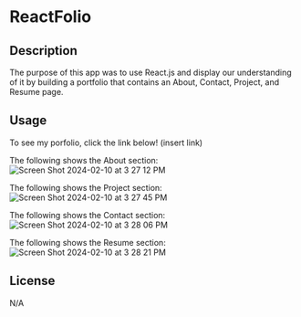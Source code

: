 # ReactFolio

## Description
The purpose of this app was to use React.js and display our understanding of it by building a portfolio that contains an About, Contact, Project, and Resume page.

## Usage
To see my porfolio, click the link below!
(insert link)

The following shows the About section:
![Screen Shot 2024-02-10 at 3 27 12 PM](https://github.com/dtjones23/ReactFolio/assets/142169871/c05fca65-0624-4cdd-a8d8-463887f67c12)

The following shows the Project section:
![Screen Shot 2024-02-10 at 3 27 45 PM](https://github.com/dtjones23/ReactFolio/assets/142169871/58614210-a520-4e1e-b6b0-aceea500d590)

The following shows the Contact section:
![Screen Shot 2024-02-10 at 3 28 06 PM](https://github.com/dtjones23/ReactFolio/assets/142169871/af013701-c06a-455f-b44c-f66c445164eb)

The following shows the Resume section:
![Screen Shot 2024-02-10 at 3 28 21 PM](https://github.com/dtjones23/ReactFolio/assets/142169871/09abffc0-5df9-40d3-8b65-5d792f68e567)

## License
N/A
